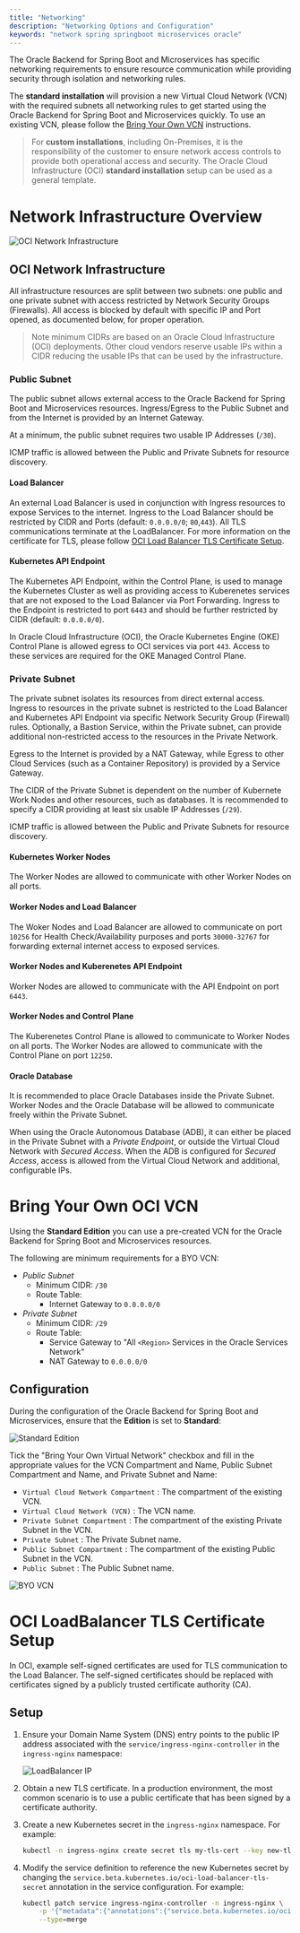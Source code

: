 ```yaml
---
title: "Networking"
description: "Networking Options and Configuration"
keywords: "network spring springboot microservices oracle"
---
```

The Oracle Backend for Spring Boot and Microservices has specific networking requirements to ensure resource communication while providing security through isolation and networking rules.  

The **standard installation** will provision a new Virtual Cloud Network (VCN) with the required subnets all networking rules to get started using the Oracle Backend for Spring Boot and Microservices quickly.  To use an existing VCN, please follow the [Bring Your Own VCN](#bring-your-own-oci-vcn) instructions.

> For **custom installations**, including On-Premises, it is the responsibility of the customer to ensure network access controls to provide both operational access and security.  The Oracle Cloud Infrastructure (OCI) **standard installation** setup can be used as a general template.

# Network Infrastructure Overview

![OCI Network Infrastructure](images/network_infra.png "OCI Network Infrastructure")

## OCI Network Infrastructure

All infrastructure resources are split between two subnets: one public and one private subnet with access restricted by Network Security Groups (Firewalls).  All access is blocked by default with specific IP and Port opened, as documented below, for proper operation.

> Note minimum CIDRs are based on an Oracle Cloud Infrastructure (OCI) deployments.  Other cloud vendors reserve usable IPs within a CIDR reducing the usable IPs that can be used by the infrastructure.

### Public Subnet

The public subnet allows external access to the Oracle Backend for Spring Boot and Microservices resources.  Ingress/Egress to the Public Subnet and from the Internet is provided by an Internet Gateway.

At a minimum, the public subnet requires two usable IP Addresses (`/30`).

ICMP traffic is allowed between the Public and Private Subnets for resource discovery. 

#### Load Balancer

An external Load Balancer is used in conjunction with Ingress resources to expose Services to the internet.  Ingress to the Load Balancer should be restricted by CIDR and Ports (default: `0.0.0.0/0`; `80`,`443`).  All TLS communications terminate at the LoadBalancer.  For more information on the certificate for TLS, please follow [OCI Load Balancer TLS Certificate Setup](#oci-loadbalancer-tls-certificate-setup).

#### Kubernetes API Endpoint

The Kubernetes API Endpoint, within the Control Plane, is used to manage the Kubernetes Cluster as well as providing access to Kuberenetes services that are not exposed to the Load Balancer via Port Forwarding.  Ingress to the Endpoint is restricted to port `6443` and should be further restricted by CIDR (default: `0.0.0.0/0`).

In Oracle Cloud Infrastructure (OCI), the Oracle Kubernetes Engine (OKE) Control Plane is allowed egress to OCI services via port `443`.  Access to these services are required for the OKE Managed Control Plane.

### Private Subnet

The private subnet isolates its resources from direct external access.  Ingress to resources in the private subnet is restricted to the Load Balancer and Kubernetes API Endpoint via specific Network Security Group (Firewall) rules.  Optionally, a Bastion Service, within the Private subnet, can provide additional non-restricted access to the resources in the Private Network.

Egress to the Internet is provided by a NAT Gateway, while Egress to other Cloud Services (such as a Container Repository) is provided by a Service Gateway.

The CIDR of the Private Subnet is dependent on the number of Kubernete Work Nodes and other resources, such as databases.  It is recommended to specify a CIDR providing at least six usable IP Addresses (`/29`).

ICMP traffic is allowed between the Public and Private Subnets for resource discovery. 

#### Kubernetes Worker Nodes

The Worker Nodes are allowed to communicate with other Worker Nodes on all ports.

#### Worker Nodes and Load Balancer

The Woker Nodes and Load Balancer are allowed to communicate on port `10256` for Health Check/Availability purposes and ports `30000-32767` for forwarding external internet access to exposed services.

#### Worker Nodes and Kuberenetes API Endpoint

Worker Nodes are allowed to communicate with the API Endpoint on port `6443`.

#### Worker Nodes and Control Plane

The Kuberenetes Control Plane is allowed to communicate to Worker Nodes on all ports.  The Worker Nodes are allowed to communicate with the Control Plane on port `12250`.

#### Oracle Database

It is recommended to place Oracle Databases inside the Private Subnet.  Worker Nodes and the Oracle Database will be allowed to communicate freely within the Private Subnet.

When using the Oracle Autonomous Database (ADB), it can either be placed in the Private Subnet with a *Private Endpoint*, or outside the Virtual Cloud Network with *Secured Access*.  When the ADB is configured for *Secured Access*, access is allowed from the Virtual Cloud Network and additional, configurable IPs.

# Bring Your Own OCI VCN

Using the **Standard Edition** you can use a pre-created VCN for the Oracle Backend for Spring Boot and Microservices resources.  

The following are minimum requirements for a BYO VCN:

* *Public Subnet*
    * Minimum CIDR: `/30`
    * Route Table:
        * Internet Gateway to `0.0.0.0/0`
* *Private Subnet*
    * Minimum CIDR: `/29`
    * Route Table:
        * Service Gateway to "All `<Region>` Services in the Oracle Services Network"
        * NAT Gateway to `0.0.0.0/0`

## Configuration

During the configuration of the Oracle Backend for Spring Boot and Microservices, ensure that the **Edition** is set to **Standard**:

![Standard Edition](../images/standard_edition.png "Standard Edition")

Tick the "Bring Your Own Virtual Network" checkbox and fill in the appropriate values for the VCN Compartment and Name, Public Subnet Compartment and Name, and Private Subnet and Name:

   - `Virtual Cloud Network Compartment` : The compartment of the existing VCN.
   - `Virtual Cloud Network (VCN)` : The VCN name.
   - `Private Subnet Compartment` : The compartment of the existing Private Subnet in the VCN.
   - `Private Subnet` : The Private Subnet name.
   - `Public Subnet Compartment` : The compartment of the existing Public Subnet in the VCN.
   - `Public Subnet` : The Public Subnet name.

![BYO VCN](images/byo_vcn.png "BYO VCN")

# OCI LoadBalancer TLS Certificate Setup

In OCI, example self-signed certificates are used for TLS communication to the Load Balancer.  The self-signed certificates should be replaced with certificates signed by a publicly trusted certificate authority (CA).

## Setup

1. Ensure your Domain Name System (DNS) entry points to the public IP address associated with the `service/ingress-nginx-controller` in the `ingress-nginx` namespace:

    ![LoadBalancer IP](images/lb_ip.png "LoadBalancer IP")

2. Obtain a new TLS certificate. In a production environment, the most common scenario is to use a public certificate that has been signed by a certificate authority.

3. Create a new Kubernetes secret in the `ingress-nginx` namespace.  For example:

    ```bash
    kubectl -n ingress-nginx create secret tls my-tls-cert --key new-tls.key --cert new-tls.crt
    ```

4. Modify the service definition to reference the new Kubernetes secret by changing the `service.beta.kubernetes.io/oci-load-balancer-tls-secret` annotation in the service configuration. For example:

    ```bash
    kubectl patch service ingress-nginx-controller -n ingress-nginx \
        -p '{"metadata":{"annotations":{"service.beta.kubernetes.io/oci-load-balancer-tls-secret":"my-tls-cert"}}}' \
        --type=merge
    ```